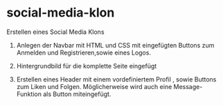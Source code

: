 # social-media-klon
Erstellen eines Social Media Klons

1. Anlegen der Navbar mit HTML und CSS
mit eingefügten Buttons zum Anmelden und Registrieren,sowie eines Logos.

2. Hintergrundbild für die komplette Seite eingefügt

3. Erstellen  eines Header mit einem vordefiniertem Profil , sowie Buttons zum Liken und Folgen.
Möglicherweise wird auch eine Message-Funktion als Button miteingefügt.